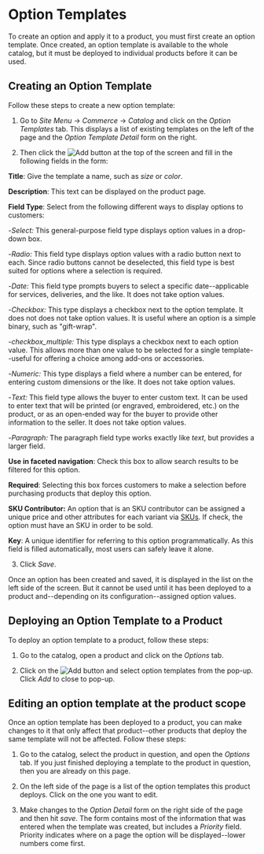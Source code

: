 # Option Templates 

To create an option and apply it to a product, you must first create an option
template. Once created, an option template is available to the whole catalog,
but it must be deployed to individual products before it can be used. 

## Creating an Option Template

Follow these steps to create a new option template:

1.  Go to *Site Menu* &rarr; *Commerce* &rarr; *Catalog* and click on the
    *Option Templates* tab. This displays a list of existing templates on the
    left of the page and the *Option Template Detail* form on the right.

2.  Then click the ![Add](../../../images/icon-add.png) button at the top of the
    screen and fill in the following fields in the form:

**Title**: Give the template a name, such as *size* or *color*.

**Description**: This text can be displayed on the product page.

**Field Type**: Select from the following different ways to display
options to customers:

-*Select:* This general-purpose field type displays option values in a drop-down
box.

-*Radio:* This field type displays option values with a radio button next to
each. Since radio buttons cannot be deselected, this field type is best suited
for options where a selection is required.

-*Date:* This field type prompts buyers to select a specific date--applicable
for services, deliveries, and the like. It does not take option values.

-*Checkbox:* This type displays a checkbox next to the option template. It does
not does not take option values. It is useful where an option is a simple
binary, such as "gift-wrap".

-*checkbox_multiple:* This type displays a checkbox next to each option value.
This allows more than one value to be selected for a single template--useful for
offering a choice among add-ons or accessories.

-*Numeric:* This type displays a field where a number can be entered, for
entering custom dimensions or the like. It does not take option values.

-*Text:* This field type allows the buyer to enter custom text. It can be used
to enter text that will be printed (or engraved, embroidered, etc.) on the
product, or as an open-ended way for the buyer to provide other information to
the seller. It does not take option values.

-*Paragraph:* The paragraph field type works exactly like *text*, but provides
a larger field.

**Use in faceted navigation**: Check this box to allow search results to be
filtered for this option.

**Required**: Selecting this box forces customers to make a selection before
purchasing products that deploy this option.

**SKU Contributor:** An option that is an SKU contributor can be assigned
a unique price and other attributes for each variant via
[SKUs](discover/portal/-/knowledge_base/7-1/SKUs). If check, the option must
have an SKU in order to be sold.

**Key**: A unique identifier for referring to this option programmatically. As
this field is filled automatically, most users can safely leave it alone.

3.  Click *Save*.

Once an option has been created and saved, it is displayed in the list on the
left side of the screen. But it cannot be used until it has been deployed to
a product and--depending on its configuration--assigned option values.

## Deploying an Option Template to a Product

To deploy an option template to a product, follow these steps:

1.  Go to the catalog, open a product and click on the *Options* tab.

2.  Click on the ![Add](../../../images/icon-add.png) button and select option
    templates from the pop-up. Click *Add* to close to pop-up.

## Editing an option template at the product scope

Once an option template has been deployed to a product, you can make changes to
it that only affect that product--other products that deploy the same template
will not be affected. Follow these steps:

1.  Go to the catalog, select the product in question, and open the *Options*
    tab. If you just finished deploying a template to the product in question,
    then you are already on this page.

2.  On the left side of the page is a list of the option templates this product
    deploys. Click on the one you want to edit.

3.  Make changes to the *Option Detail* form on the right side of the page and
    then hit *save*. The form contains most of the information that was entered
    when the template was created, but includes a *Priority* field. Priority
    indicates where on a page the option will be displayed--lower numbers come
    first.


